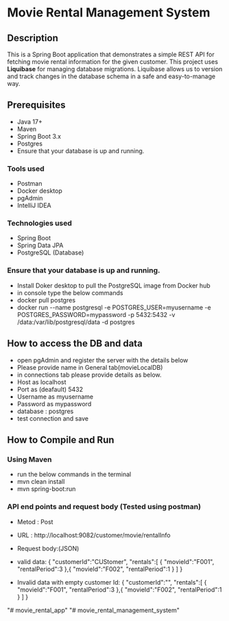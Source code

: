 # Movie Rental Management System

## Description
This is a Spring Boot application that demonstrates a simple REST API for fetching movie rental information for the given customer.
This project uses **Liquibase** for managing database migrations. Liquibase allows us to version and track changes in the database schema in a safe and easy-to-manage way.

## Prerequisites
- Java 17+
- Maven
- Spring Boot 3.x
- Postgres
- Ensure that your database is up and running.

### Tools used 
- Postman
- Docker desktop
- pgAdmin
- IntelliJ IDEA 

### Technologies used
- Spring Boot
- Spring Data JPA
- PostgreSQL (Database)

### Ensure that your database is up and running.
- Install Doker desktop to pull the PostgreSQL image from Docker hub 
- in console type the below commands
- docker pull postgres
- docker run --name postgresql -e POSTGRES_USER=myusername -e POSTGRES_PASSWORD=mypassword -p 5432:5432 -v /data:/var/lib/postgresql/data -d postgres

## How to access the DB and data
- open pgAdmin and register the server with the details below
- Please provide name in General tab(movieLocalDB)
- in connections tab please provide details as below.
- Host as localhost
- Port as (deafault) 5432
- Username as myusername
- Password as mypassword
- database : postgres
- test connection and save

## How to Compile and Run

### Using Maven
- run the below commands in the terminal
- mvn clean install
- mvn spring-boot:run

### API end points and request body (Tested using postman)
- Metod : Post
- URL : http://localhost:9082/customer/movie/rentalInfo
- Request body:(JSON)

- valid data:
{
    "customerId":"CUStomer", 
    "rentals":[
               {
                "movieId":"F001",
                "rentalPeriod":3
                },{
                "movieId":"F002",
                "rentalPeriod":1
                }
    ]
}

- Invalid data with empty customer Id:
{
    "customerId":"", 
    "rentals":[
               {
                "movieId":"F001",
                "rentalPeriod":3
                },{
                "movieId":"F002",
                "rentalPeriod":1
                }
    ]
}











"# movie_rental_app" 
"# movie_rental_management_system" 
